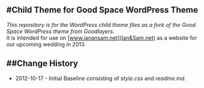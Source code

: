 #Child Theme for Good Space WordPress Theme
---
*This repository is for the WordPress child theme files as a fork of the Good Space WordPress theme from Goodlayers.*  
It is intended for use on [www.ianansam.net](Ian&Sam.net) as a website for our upcoming wedding in 2013.

##Change History
---
- 2012-10-17 - Initial Baseline consisting of *style.css* and *readme.md*.